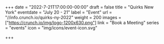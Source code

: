 +++
date = "2022-7-21T17:00:00-00:00"
draft = false
title = "Quirks New York"
eventdate = "July 20 - 21"
label = "Event"
url = "//info.crunch.io/quirks-ny-2022"
weight = 200
images = ["https://crunch.io/img/logo-1200x630.png"]
link = "Book a Meeting"
series = "events"
icon = "img/icons/event-icon.svg"

+++
